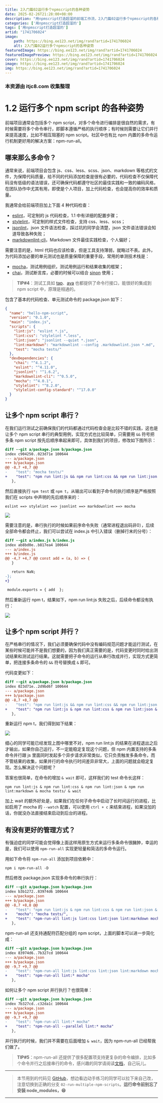 ```yaml
---
title: 2入门篇02运行多个npmscript的各种姿势
date: 2025-02-26T21:28:00+08:00
description: "用npmscript打造超溜的前端工作流，2入门篇02运行多个npmscript的各种姿势"
categories: ['用npmscript打造超溜的']
tags: ['用npmscript打造超溜的']
artid: "1741706024"
image:
    path: https://bing.ee123.net/img/rand?artid=1741706024
    alt: 2入门篇02运行多个npmscript的各种姿势
featuredImage: https://bing.ee123.net/img/rand?artid=1741706024
featuredImagePreview: https://bing.ee123.net/img/rand?artid=1741706024
cover: https://bing.ee123.net/img/rand?artid=1741706024
image: https://bing.ee123.net/img/rand?artid=1741706024
img: https://bing.ee123.net/img/rand?artid=1741706024
---
```


### 本资源由 itjc8.com 收集整理
# 1.2 运行多个 npm script 的各种姿势

前端项目通常会包括多个 npm script，对多个命令进行编排是很自然的需求，有时候需要将多个命令串行，即脚本遵循严格的执行顺序；有时候则需要让它们并行来提高速度，比如不相互阻塞的 npm script。社区中也有比 npm 内置的多命令运行机制更好用的解决方案：npm-run-all。

## 哪来那么多命令？

通常来说，前端项目会包含 js、css、less、scss、json、markdown 等格式的文件，为保障代码质量，给不同的代码添加检查是很有必要的，代码检查不仅保障代码没有低级的语法错误，还可确保代码都遵守社区的最佳实践和一致的编码风格，在团队协作中尤其有用，即使是个人项目，加上代码检查，也会提高你的效率和质量。

我通常会给前端项目加上下面 4 种代码检查：

* [eslint](https://eslint.org)，可定制的 js 代码检查，1.1 中有详细的配置步骤；
* [stylelint](https://stylelint.io)，可定制的样式文件检查，支持 css、less、scss；
* [jsonlint](https://github.com/zaach/jsonlint)，json 文件语法检查，踩过坑的同学会清楚，json 文件语法错误会知道导致各种失败；
* [markdownlint-cli](https://github.com/igorshubovych/markdownlint-cli)，Markdown 文件最佳实践检查，个人偏好；

需要注意的是，html 代码也应该检查，但是工具支持薄弱，就略过不表。此外，为代码添加必要的单元测试也是质量保障的重要手段，常用的单测技术栈是：

* [mocha](https://mochajs.org)，测试用例组织，测试用例运行和结果收集的框架；
* [chai](http://chaijs.com)，测试断言库，必要的时候可以结合 [sinon](http://sinonjs.org) 使用；

> **TIP#4**：测试工具如 [tap](http://www.node-tap.org)、[ava](https://github.com/avajs/ava) 也都提供了命令行接口，能很好的集成到 npm script 中，原理是相通的。

包含了基本的代码检查、单元测试命令的 package.json 如下：

```json
{
  "name": "hello-npm-script",
  "version": "0.1.0",
  "main": "index.js",
  "scripts": {
    "lint:js": "eslint *.js",
    "lint:css": "stylelint *.less",
    "lint:json": "jsonlint --quiet *.json",
    "lint:markdown": "markdownlint --config .markdownlint.json *.md",
    "test": "mocha tests/"
  },
  "devDependencies": {
    "chai": "^4.1.2",
    "eslint": "^4.11.0",
    "jsonlint": "^1.6.2",
    "markdownlint-cli": "^0.5.0",
    "mocha": "^4.0.1",
    "stylelint": "^8.2.0",
    "stylelint-config-standard": "^17.0.0"
  }
}
```

## 让多个 npm script 串行？

在我们运行测试之前确保我们的代码都通过代码检查会是比较不错的实践，这也是让多个 npm script 串行的典型用例，实现方式也比较简单，只需要用 `&&` 符号把多条 npm script 按先后顺序串起来即可，具体到我们的项目，修改如下图所示：

```patch
diff --git a/package.json b/package.json
index c904250..023d71e 100644
--- a/package.json
+++ b/package.json
@@ -8,7 +8,7 @@
-    "test": "mocha tests/"
+    "test": "npm run lint:js && npm run lint:css && npm run lint:json && npm run lint:markdown && mocha tests/"
   },
```

然后直接执行 `npm test` 或 `npm t`，从输出可以看到子命令的执行顺序是严格按照我们在 scripts 中声明的先后顺序来的：

`eslint ==> stylelint ==> jsonlint ==> markdownlint ==> mocha`

![](https://user-gold-cdn.xitu.io/2017/11/25/15ff2957cc35e9ce?w=1078&h=669&f=png&s=90004)

需要注意的是，串行执行的时候如果前序命令失败（通常进程退出码非0），后续全部命令都会终止，我们可以尝试在 index.js 中引入错误（删掉行末的分号）：

```patch
diff --git a/index.js b/index.js
index ab8bd0e..b817ea4 100644
--- a/index.js
+++ b/index.js
@@ -4,7 +4,7 @@ const add = (a, b) => {
   }

   return NaN;
-};
+}

 module.exports = { add  };
```

然后重新运行 npm t，结果如下，npm run lint:js 失败之后，后续命令都没有执行：

![](https://user-gold-cdn.xitu.io/2017/11/25/15ff2961675b23a7?w=1042&h=512&f=png&s=89882)

## 让多个 npm script 并行？

在严格串行的情况下，我们必须要确保代码中没有编码规范问题才能运行测试，在某些时候可能并不是我们想要的，因为我们真正需要的是，代码变更时同时给出测试结果和测试运行结果。这就需要把子命令的运行从串行改成并行，实现方式更简单，把连接多条命令的 `&&` 符号替换成 `&` 即可。

代码变更如下：

```patch
diff --git a/package.json b/package.json
index 023d71e..2d9bd6f 100644
--- a/package.json
+++ b/package.json
@@ -8,7 +8,7 @@
-    "test": "npm run lint:js && npm run lint:css && npm run lint:json && npm run lint:markdown && mocha tests/"
+    "test": "npm run lint:js & npm run lint:css & npm run lint:json & npm run lint:markdown & mocha tests/"
   },
```

重新运行 npm t，我们得到如下结果：

![](https://user-gold-cdn.xitu.io/2017/11/25/15ff29662791ea78?w=1094&h=926&f=png&s=141214)

细心的同学可能已经发现上图中哪里不对，npm run lint:js 的结果在进程退出之后才输出，如果你自己运行，不一定能稳定复现这个问题，但 npm 内置支持的多条命令并行跟 js 里面同时发起多个异步请求非常类似，它只负责触发多条命令，而不管结果的收集，如果并行的命令执行时间差异非常大，上面的问题就会稳定复现。怎么解决这个问题呢？

答案也很简单，在命令的增加 `& wait` 即可，这样我们的 test 命令长这样：

```shell
npm run lint:js & npm run lint:css & npm run lint:json & npm run lint:markdown & mocha tests/ & wait
```

加上 wait 的额外好处是，如果我们在任何子命令中启动了长时间运行的进程，比如启用了 mocha 的 `--watch` 配置，可以使用 `ctrl + c` 来结束进程，如果没加的话，你就没办法直接结束启动到后台的进程。

## 有没有更好的管理方式？

有强迫症的同学可能会觉得像上面这样用原生方式来运行多条命令很臃肿，幸运的是，我们可以使用 `npm-run-all` 实现更轻量和简洁的多命令运行。

用如下命令将 `npm-run-all` 添加到项目依赖中：

```shell
npm i npm-run-all -D
```

然后修改 package.json 实现多命令的串行执行：

```patch
diff --git a/package.json b/package.json
index b3b1272..83974d6 100644
--- a/package.json
+++ b/package.json
@@ -8,7 +8,8 @@
-    "test": "npm run lint:js & npm run lint:css & npm run lint:json & npm run lint:markdown & mocha tests/ & wait"
+    "mocha": "mocha tests/",
+    "test": "npm-run-all lint:js lint:css lint:json lint:markdown mocha"
   },
```

npm-run-all 还支持通配符匹配分组的 npm script，上面的脚本可以进一步简化成：

```patch
diff --git a/package.json b/package.json
index 83974d6..7b327cd 100644
--- a/package.json
+++ b/package.json
@@ -9,7 +9,7 @@
-    "test": "npm-run-all lint:js lint:css lint:json lint:markdown mocha"
+    "test": "npm-run-all lint:* mocha"
   },
```

如何让多个 npm script 并行执行？也很简单：

```patch
diff --git a/package.json b/package.json
index 7b327cd..c32da1c 100644
--- a/package.json
+++ b/package.json
@@ -9,7 +9,7 @@
-    "test": "npm-run-all lint:* mocha"
+    "test": "npm-run-all --parallel lint:* mocha"
   },
```

并行执行的时候，我们并不需要在后面增加 `& wait`，因为 npm-run-all 已经帮我们做了。

> **TIP#5**：npm-run-all 还提供了很多配置项支持更复杂的命令编排，比如多个命令并行之后接串行的命令，感兴趣的同学请阅读[文档](https://github.com/mysticatea/npm-run-all/blob/HEAD/docs/npm-run-all.md)，自己玩儿。


----------------------------

> 本节用到的代码见 [GitHub](https://github.com/wangshijun/automated-workflow-with-npm-script/tree/02-run-multiple-npm-scripts)，想边看边动手练习的同学可以拉下来自己改，注意切换到正确的分支 `02-run-multiple-npm-scripts`。**运行命令前别忘了安装 node_modules，😆**

----------------------------
